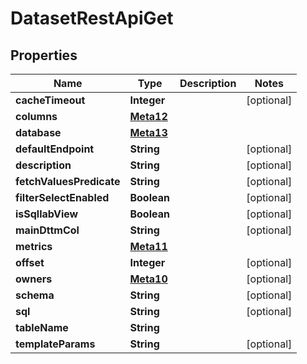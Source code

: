 # DatasetRestApiGet

## Properties
Name | Type | Description | Notes
------------ | ------------- | ------------- | -------------
**cacheTimeout** | **Integer** |  |  [optional]
**columns** | [**Meta12**](Meta12.md) |  | 
**database** | [**Meta13**](Meta13.md) |  | 
**defaultEndpoint** | **String** |  |  [optional]
**description** | **String** |  |  [optional]
**fetchValuesPredicate** | **String** |  |  [optional]
**filterSelectEnabled** | **Boolean** |  |  [optional]
**isSqllabView** | **Boolean** |  |  [optional]
**mainDttmCol** | **String** |  |  [optional]
**metrics** | [**Meta11**](Meta11.md) |  | 
**offset** | **Integer** |  |  [optional]
**owners** | [**Meta10**](Meta10.md) |  |  [optional]
**schema** | **String** |  |  [optional]
**sql** | **String** |  |  [optional]
**tableName** | **String** |  | 
**templateParams** | **String** |  |  [optional]
